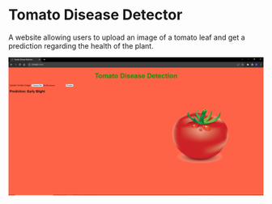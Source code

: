 # Tomato Disease Detector

A website allowing users to upload an image of a tomato leaf and get a prediction regarding the health of the plant.

![alt text](https://github.com/RohanPatel-0/tomato-disease-detector/blob/f022ecd837719754bd1bacb8dab49dcc792614d1/Capture.PNG)
